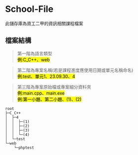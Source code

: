 # School-File
此儲存庫為資工二甲的資訊相關課程檔案
## 檔案結構
> 第一階為語言類型 \
> <mark>例:C_C++、web</mark>

> 第二階為專案名稱(若是課程進度應使用日期或單元名稱命名) \
> <mark>例:test、單元1、23.09.30、4</mark>

> 第三階為專案原始檔或專案細分資料夾 \
> <mark>例:main.cpp、main.exe</mark> \
> <mark>例:第一小題、第二小題、(1)、(2)</mark>
```
root
├─C_C++
│  ├─4
│  │  ├─(1)
│  │  ├─(2)
│  │  ├─(3)
│  │  └─(4)
│  └─test
└─web
    └─phptest
```